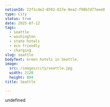 ```yaml
---
notionId: 22f1c4e2-8592-81fe-8ea2-f98b7d77eee0
type: City
status: true
date: 2025-07-12
tags:
  - seattle
  - washington
  - state hotels
  - eco friendly
  - charging
slug: seattle
bodyText: Green hotels in Seattle.
image:
  src: /images/city/seattle.jpg
  width: 2120
  height: 894
title: Seattle

---
```

undefined